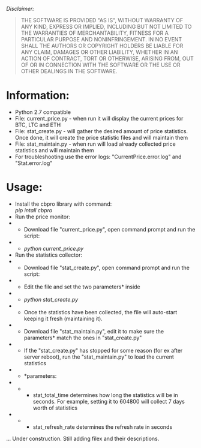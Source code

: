 <p><em>Disclaimer:</em></p>
<blockquote>
<p>THE SOFTWARE IS PROVIDED "AS IS", WITHOUT WARRANTY OF ANY KIND, EXPRESS OR
IMPLIED, INCLUDING BUT NOT LIMITED TO THE WARRANTIES OF MERCHANTABILITY, FITNESS
FOR A PARTICULAR PURPOSE AND NONINFRINGEMENT. IN NO EVENT SHALL THE AUTHORS OR
COPYRIGHT HOLDERS BE LIABLE FOR ANY CLAIM, DAMAGES OR OTHER LIABILITY, WHETHER
IN AN ACTION OF CONTRACT, TORT OR OTHERWISE, ARISING FROM, OUT OF OR IN
CONNECTION WITH THE SOFTWARE OR THE USE OR OTHER DEALINGS IN THE SOFTWARE.</p>
</blockquote>


# Information:
- Python 2.7 compatible
- File: current_price.py - when run it will display the current prices for BTC, LTC and ETH
- File: stat_create.py - will gather the desired amount of price statistics. Once done, it will create the price statistic files and will maintain them
- File: stat_maintain.py - when run will load already collected price statistics and will maintain them
- For troubleshooting use the error logs: "CurrentPrice.error.log" and "Stat.error.log"


# Usage:
- Install the cbpro library with command:<br>
<i>pip intall cbpro</i>
- Run the price monitor: 
- - Download file "current_price.py", open command prompt and run the script:
- - <i>python current_price.py</i>
- Run the statistics collector:
- - Download file "stat_create.py", open command prompt and run the script:
- - Edit the file and set the two parameters* inside
- - <i>python stat_create.py</i>
- - Once the statistics have been collected, the file will auto-start keeping it fresh (maintaining it). 
- - Download file "stat_maintain.py", edit it to make sure the parameters* match the ones in "stat_create.py"
- - If the "stat_create.py" has stopped for some reason (for ex after server reboot), run the "stat_maintain.py" to load the current statistics
- - *parameters:
- - - stat_total_time determines how long the statistics will be in seconds. For example, setting it to 604800 will collect 7 days worth of statistics
- - - stat_refresh_rate determines the refresh rate in seconds

... Under construction. Still adding filex and their descriptions.
